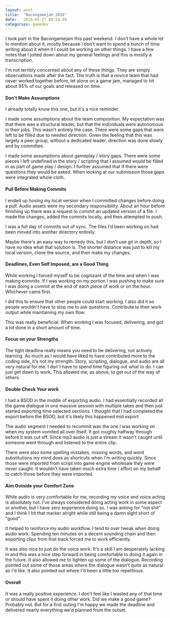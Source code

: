 ```yaml
---
layout: post
title:  "Bacongamejam 2016"
date:   2016-01-27 09:54:59
categories: gamedev  
---
```


I took part in the Bacongamejam this past weekend. I don't have a whole lot to mention about it, mostly because I don't want to spend a bunch of time writing about it when it I could be working on other things. I have a few notes that I jotted down about my general feelings and this is mostly a transcription.

I'm not terribly concerned about any of these things. They are simply observations made after the fact. The truth is that a novice team that had never worked together before, let alone on a game jam, managed to hit about 95% of our goals and released on time.

#### Don't Make Assumptions

I already totally know this one, but it's a nice reminder.

I made some assumptions about the team composition. My expectation was that there was a structural leader, but that the individuals were autonomous in their jobs. This wasn't entirely the case. There were some gaps that were left to be filled due to needed direction. Given the feeling that this was largely a peer group, without a dedicated leader, direction was done slowly and by committee.

I made some assumptions about gameplay / story gaps. There were some pieces I left undefined in the story / scripting that I assumed would be filled in as part of game play / design. I further assumed that if there were questions they would be asked. When looking at our submission those gaps were integrated whole cloth.

#### Pull Before Making Commits

I ended up hosing my local version when I committed changes before doing a pull. Audio assets were my secondary responsibility. About an hour before finishing up there was a request to commit an updated version of a file. I made the changes, added the commits locally, and then attempted to push.

I was a full day of commits out of sync. The files I'd been working on had been moved into another directory entirely.

Maybe there's an easy way to remedy this, but I don't use git in depth, so I have no idea what that solution is. The shorter distance was just to kill my local version, clone the source, and then make my changes.

#### Deadlines, Even Self Imposed, are a Good Thing

While working I forced myself to be cognizant of the time and when I was making commits. If I was working on my portion I was pushing to make sure I was doing a commit at the end of each piece of work or on the hour. Whichever came first.

I did this to ensure that other people could start working. I also did it so people wouldn't have to stop me to ask questions. Contribute to their work output while maintaining my own flow.

This was really beneficial. When working I was focused, delivering, and got a lot done in a short amount of time.

#### Focus on your Strengths

The tight deadline really means you need to be delivering, not actively learning. As much as I would have liked to have contributed more to the coding side, it's not my strength. Story, scripting, dialogue, and audio are all very natural for me. I don't have to spend time figuring out what to do. I can just get down to work. This allowed me, as above, to get out of the way of others.

#### Double Check Your work

I had a BSOD in the middle of exporting audio. I had essentially recorded all the game dialogue in one massive session with multiple takes and then just started exporting time selected sections. I thought that I had completed the export before the BSOD, but it's likely this happened mid export.

The audio segment I needed to recommit was the one I was working on when my system vomited all over itself. It got roughly halfway through before it was cut off. Since mp3 audio is just a stream it wasn't caught until someone went through and listened to the entire clip.

There were also some spelling mistakes, missing words, and word substitutions my mind does as shortcuts when I'm writing quickly. Since those were imported from script into game engine wholesale they were never caught. It wouldn't have taken much extra time / effort on my behalf to catch those before they were imported.

#### Aim Outside your Comfort Zone

While audio is very comfortable for me, recording my voice and voice acting is absolutely not. I've always considered doing acting work in some aspect or another, but I have zero experience doing so. I was aiming for "not shit" and I think I hit that marker alright while still being a damn sight short of "good".

It helped to reinforce my audio workflow. I tend to over tweak when doing audio work. Spending ten minutes on a decent sounding chain and then exporting clips from that track forced me to work efficiently.

It was also nice to just do the voice work. It's a skill I am desperately lacking in and this was a nice step forward in being comfortable to doing it again in the future. It also allowed me to tighten up some of the dialogue. Recording pointed out some of those areas where the dialogue wasn't quite as natural as I'd like. It also pointed out where I'd been a little too repetitious.

#### Overall

It was a really positive experience. I don't feel like I wasted any of that time or should have spent it doing other work. Did we make a good game? Probably not. But for a first outing I'm happy we made the deadline and delivered nearly everything we'd planned from the outset.
